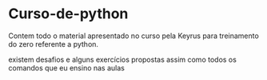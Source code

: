 # Curso-de-python
Contem todo o material apresentado no curso pela Keyrus para treinamento do zero referente a python.

existem desafios e alguns exercícios propostas assim como todos os comandos que eu ensino nas aulas
